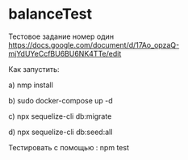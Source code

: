 # balanceTest

Тестовое задание номер один https://docs.google.com/document/d/17Ao_opzaQ-mjYdUYeCcfBU6BU6NK4TTe/edit

Как запустить:

  a) nmp install
  
  b) sudo docker-compose up -d
  
  c) npx sequelize-cli db:migrate
  
  d) npx sequelize-cli db:seed:all
  
Тестировать с помощью : npm test
